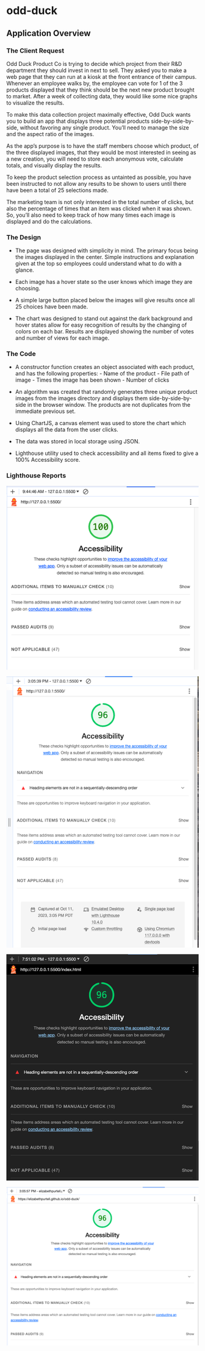 # odd-duck

## Application Overview

### The Client Request

Odd Duck Product Co is trying to decide which project from their R&D department they should invest in next to sell. They asked you to make a web page that they can run at a kiosk at the front entrance of their campus. Whenever an employee walks by, the employee can vote for 1 of the 3 products displayed that they think should be the next new product brought to market. After a week of collecting data, they would like some nice graphs to visualize the results.

To make this data collection project maximally effective, Odd Duck wants you to build an app that displays three potential products side-by-side-by-side, without favoring any single product. You’ll need to manage the size and the aspect ratio of the images.

As the app’s purpose is to have the staff members choose which product, of the three displayed images, that they would be most interested in seeing as a new creation, you will need to store each anonymous vote, calculate totals, and visually display the results.

To keep the product selection process as untainted as possible, you have been instructed to not allow any results to be shown to users until there have been a total of 25 selections made.

The marketing team is not only interested in the total number of clicks, but also the percentage of times that an item was clicked when it was shown. So, you’ll also need to keep track of how many times each image is displayed and do the calculations.

### The Design

- The page was designed with simplicity in mind. The primary focus being the images displayed in the center. Simple instructions and explanation given at the top so employees could understand what to do with a glance. 

- Each image has a hover state so the user knows which image they are choosing.

- A simple large button placed below the images will give results once all 25 choices have been made. 

- The chart was designed to stand out against the dark background and hover states allow for easy recognition of results by the changing of colors on each bar. Results are displayed showing the number of votes and number of views for each image. 

### The Code

- A constructor function creates an object associated with each product, and has the following properties:
      - Name of the product
      - File path of image
      - Times the image has been shown
      - Number of clicks

- An algorithm was created that randomly generates three unique product images from the images directory and displays them side-by-side-by-side in the browser window. The products are not duplicates from the immediate previous set.

- Using ChartJS, a canvas element was used to store the chart which displays all the data from the user clicks.

- The data was stored in local storage using JSON.

- Lighthouse utility used to check accessibility and all items fixed to give a 100% Accessibility score.

### Lighthouse Reports

![Lighthouse Report 10-13-2023](img/lighthouse-odd-duck-10-13-23.png)

![Lighthouse Report 10-11-2023](img/lighthouse-odd-duck-10-11-23.png)

![Lighthouse Report 10-10-2023](img/lighthouse-odd-duck-10-10-23.png)

![Lighthouse Report 10-09-2023](img/lighthouse-odd-duck-10-9-23.png)
